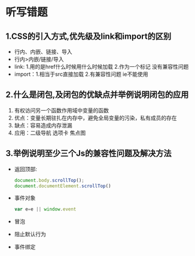 # 听写错题

## 1.CSS的引入方式,优先级及link和import的区别

* 行内、内嵌、链接、导入
* 行内>内嵌/链接/导入
* link:  1.用的是href什么时候用什么时候加载	2.作为一个标记 没有兼容性问题
* import：1.相当于src直接加载		2.有兼容性问题 ie不能使用

## 2.什么是闭包,及闭包的优缺点并举例说明闭包的应用

1. 有权访问另一个函数作用域中变量的函数
2. 优点：变量长期驻扎在内存中，避免全局变量的污染，私有成员的存在
3. 缺点：容易造成内存泄漏
4. 应用：二级导航 选项卡 焦点图

## 3.举例说明至少三个Js的兼容性问题及解决方法

* 返回顶部:

  ```js
  document.body.scrollTop();
  document.documentElement.scrollTop()
  ```

* 事件对象

  ```js
  var e=e || window.event
  ```

* 冒泡

* 阻止默认行为

* 事件绑定